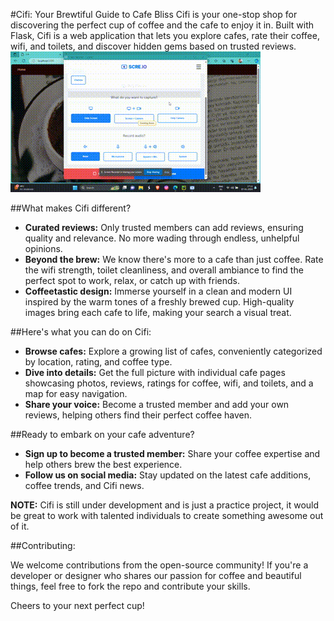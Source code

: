 #Cifi: Your Brewtiful Guide to Cafe Bliss
Cifi is your one-stop shop for discovering the perfect cup of coffee and the cafe to enjoy it in. Built with Flask, Cifi is a web application that lets you explore cafes, rate their coffee, wifi, and toilets, and discover hidden gems based on trusted reviews. <br>
![Code Output](./code_output.gif)


##What makes Cifi different?

- **Curated reviews:** Only trusted members can add reviews, ensuring quality and relevance. No more wading through endless, unhelpful opinions.
- **Beyond the brew:** We know there's more to a cafe than just coffee. Rate the wifi strength, toilet cleanliness, and overall ambiance to find the perfect spot to work, relax, or catch up with friends.
- **Coffeetastic design:** Immerse yourself in a clean and modern UI inspired by the warm tones of a freshly brewed cup. High-quality images bring each cafe to life, making your search a visual treat.

##Here's what you can do on Cifi:

- **Browse cafes:** Explore a growing list of cafes, conveniently categorized by location, rating, and coffee type.
- **Dive into details:** Get the full picture with individual cafe pages showcasing photos, reviews, ratings for coffee, wifi, and toilets, and a map for easy navigation.
- **Share your voice:** Become a trusted member and add your own reviews, helping others find their perfect coffee haven.

##Ready to embark on your cafe adventure?

- **Sign up to become a trusted member:** Share your coffee expertise and help others brew the best experience.
- **Follow us on social media:** Stay updated on the latest cafe additions, coffee trends, and Cifi news.

**NOTE:**
Cifi is still under development and is just a practice project, it would be great to work with talented individuals to create something awesome out of it. 

##Contributing:

We welcome contributions from the open-source community! If you're a developer or designer who shares our passion for coffee and beautiful things, feel free to fork the repo and contribute your skills.

Cheers to your next perfect cup!